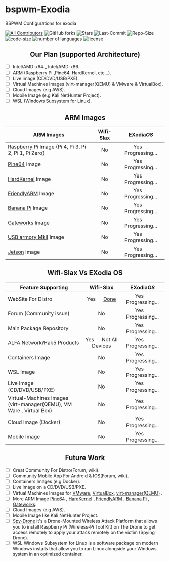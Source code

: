 # bspwm-Exodia 
BSPWM Configurations for exodia

[![All Contributors](https://img.shields.io/github/contributors/Exodia-OS/exodia-bspwm?color=blueviolet)](#team-member)
![GitHub forks](https://img.shields.io/github/forks/Exodia-OS/exodia-bspwm?color=blueviolet)
![Stars](https://img.shields.io/github/stars/Exodia-OS/exodia-bspwm?color=blueviolet)
![Last-Commit](https://img.shields.io/github/last-commit/Exodia-OS/exodia-bspwm?color=blueviolet)
![Repo-Size](https://img.shields.io/github/repo-size/Exodia-OS/exodia-bspwm?color=blueviolet)
![code-size](https://img.shields.io/github/languages/code-size/Exodia-OS/exodia-bspwm?color=blueviolet)
![number of languages](https://img.shields.io/github/languages/count/Exodia-OS/exodia-bspwm?color=blueviolet)
![license](https://img.shields.io/github/license/Exodia-OS/exodia-bspwm?color=blueviolet)


<!-- # ------------ Our Plan ------------ # -->

<h2 align="center"> Our Plan (supported Architecture) </h3>
 
- [ ] Intel/AMD-x64 _ Intel/AMD-x86.
- [ ] ARM (Raspberry Pi ,Pine64, HardKernel, etc...).
- [ ] Live image (CD/DVD/USB/PXE).
- [ ] Virtual Machines Images (virt-manager(QEMU) & VMware & VirtualBox).
- [ ] Cloud Images (e.g AWS).
- [ ] Mobile Image (e.g Kali NetHunter Project).
- [ ] WSL (Windows Subsystem for Linux).

<!-- # ------------ Our Plan ------------ # -->


<!-- # ------------ ARM Images ------------ # -->

<h2 align="center"> ARM Images </h3>

| ARM Images   |       Wifi-Slax       |  EXodia*OS*  | 
| -------------------- |:---------------------:|:----------------------:|
| [Raspberry Pi](https://www.raspberrypi.org/) Image (Pi 4, Pi 3, Pi 2, Pi 1, Pi Zero)|   No  |  Yes &emsp; Progressing...  |
| [Pine64](https://www.pine64.org/) Image   |          No           |  Yes &emsp; Progressing...  |
| [HardKernel](https://www.hardkernel.com/) Image |  No |  Yes &emsp; Progressing...  |
| [FriendlyARM](https://www.friendlyarm.com/) Image   | No |  Yes &emsp; Progressing...  |
| [Banana Pi](https://www.banana-pi.org/) Image   | No  |  Yes &emsp; Progressing...  |
| [Gateworks](https://www.gateworks.com/) Image   | No |  Yes &emsp; Progressing...  |
| [USB armory MkII](http://inversepath.com/usbarmory) Image   | No |  Yes &emsp; Progressing...  |
| [Jetson](https://developer.nvidia.com/buy-jetson) Image   | No |  Yes &emsp; Progressing...  |

<!-- # ------------ ARM Images ------------ # -->


<!-- # ------------ Wifi-Slax Vs  EXodia OS ------------ # -->

<h2 align="center"> Wifi-Slax Vs  EXodia OS </h3>

| Feature Supporting   |       Wifi-Slax       |  EXodia*OS*  | 
| -------------------- |:---------------------:|:------------------:|
| WebSite For Distro | Yes &emsp; [Done](https://www.wifislax.com/) | Yes &emsp; Progressing... |
| Forum (Community issue) | No | Yes &emsp; Progressing... |
| Main Package Repository | No | Yes &emsp; Progressing... |
| ALFA Network/Hak5 Products | Yes &emsp; Not All Devices | Yes &emsp; Progressing... |
| Containers Image | No | Yes &emsp; Progressing... |
| WSL Image | No | Yes &emsp; Progressing... |
| Live Image  (CD/DVD/USB/PXE)| No | Yes &emsp; Progressing... |
| Virtual-Machines Images <br /> (virt-manager(QEMU), VM Ware , Virtual Box) | No | Yes &emsp; Progressing... |
| Cloud Image (Docker) | No | Yes &emsp; Progressing... |
| Mobile Image | No | Yes &emsp; Progressing... |

<!-- # ------------ Wifi-Slax Vs  EXodia OS ------------ # -->





<!-- # ------------ Future Work ------------ # -->

<h2 align="center"> Future Work </h3>

- [ ] Creat Community For Distro(Forum, wiki).
- [ ] Community Mobile App For Android & IOS(Forum, wiki).
- [ ] Containers Images (e.g Docker).
- [ ] Live image on a CD/DVD/USB/PXE.
- [ ] Virtual Machines Images for [VMware](https://www.vmware.com/), [VirtualBox](https://www.virtualbox.org/), [virt-manager(QEMU)](https://virt-manager.org/) .
- [ ] More ARM Image [Pine64](https://www.pine64.org/) , [HardKernel](https://www.hardkernel.com/) , [FriendlyARM](https://www.friendlyarm.com/) , [Banana Pi](https://www.banana-pi.org/) , [Gateworks](https://www.gateworks.com/).
- [ ] Cloud Images (e.g AWS).
- [ ] Mobile Image like Kali NetHunter Project.
- [ ] [Spy-Drone](https://github.com/mmsaeed509/Wireless-Pi-Tool-Kit/blob/3e677ca52e03da4d97d0fa4a7690d5bbc5ec48a1/Documents/Drone/Development%20of%20a%20Drone-Mounted%20Wireless%20Attack%20Platform.pdf) it's a Drone-Mounted Wireless Attack Platform that allows you to install Raspberry Pi (Wireless-Pi Tool Kit) on The Drone to get access remotely to apply your attack remotely on the victim (Spying Drone).
- [ ] WSL Windows Subsystem for Linux is a software package on modern Windows installs that allow you to run Linux alongside your Windows system in an optimized container.

<!-- # ------------ Future Work ------------ # -->


